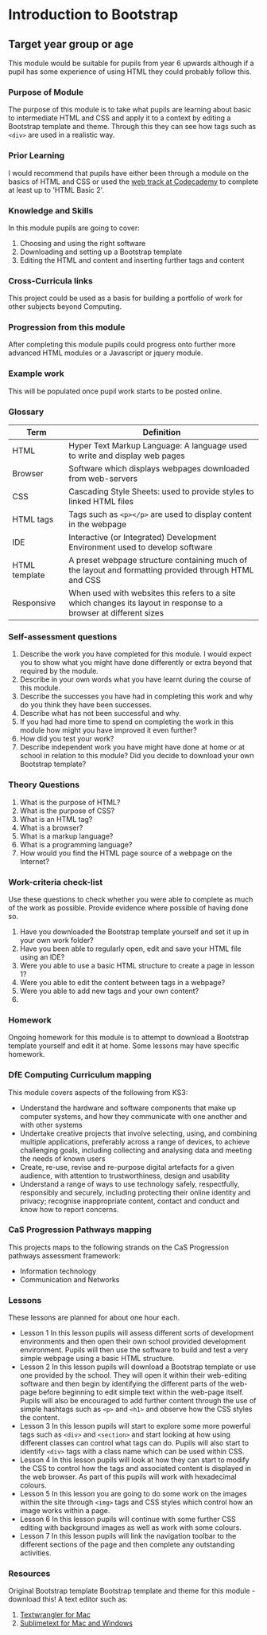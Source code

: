 # Introduction to Bootstrap

## Target year group or age

This module would be suitable for pupils from year 6 upwards although if a pupil has some experience of using HTML they could probably follow this.

### Purpose of Module

The purpose of this module is to take what pupils are learning about basic to intermediate HTML and CSS and apply it to a context by editing a Bootstrap template and theme.  Through this they can see how tags such as `<div>` are used in a realistic way.

### Prior Learning

I would recommend that pupils have either been through a module on the basics of HTML and CSS or used the [web track at Codecademy](http://www.codecademy.com/tracks/web) to complete at least up to 'HTML Basic 2'.

### Knowledge and Skills

In this module pupils are going to cover:
1. Choosing and using the right software
2. Downloading and setting up a Bootstrap template
3. Editing the HTML and content and inserting further tags and content

### Cross-Curricula links

This project could be used as a basis for building a portfolio of work for other subjects beyond Computing.

### Progression from this module

After completing this module pupils could progress onto further more advanced HTML modules or a Javascript or jquery module.

### Example work

This will be populated once pupil work starts to be posted online.

### Glossary

|Term		|Definition			|
|-----------|-------------------|
|HTML|Hyper Text Markup Language: A language used to write and display web pages|
|Browser|Software which displays webpages downloaded from web-servers|
|CSS|Cascading Style Sheets: used to provide styles to linked HTML files|
|HTML tags|Tags such as `<p></p>` are used to display content in the webpage|
|IDE|Interactive (or Integrated) Development Environment used to develop software|
|HTML template|A preset webpage structure containing much of the layout and formatting provided through HTML and CSS|
|Responsive|When used with websites this refers to a site which changes its layout in response to a browser at different sizes|


### Self-assessment questions

1. Describe the work you have completed for this module.  I would expect you to show what you might have done differently or extra beyond that required by the module.
2. Describe in your own words what you have learnt during the course of this module.
3. Describe the successes you have had in completing this work and why do you think they have been successes.
4. Describe what has not been successful and why.
5. If you had had more time to spend on completing the work in this module how might you have improved it even further?
6. How did you test your work?
7. Describe independent work you have might have done at home or at school in relation to this module?  Did you decide to download your own Bootstrap template?

### Theory Questions

1. What is the purpose of HTML?
2. What is the purpose of CSS?
3. What is an HTML tag?
4. What is a browser?
5. What is a markup language?
6. What is a programming language?
7. How would you find the HTML page source of a webpage on the Internet?


### Work-criteria check-list

Use these questions to check whether you were able to complete as much of the work as possible.  Provide evidence where possible of having done so.

1. Have you downloaded the Bootstrap template yourself and set it up in your own work folder?
2. Have you been able to regularly open, edit and save your HTML file using an IDE?
3. Were you able to use a basic HTML structure to create a page in lesson 1?
4. Were you able to edit the content between tags in a webpage?
5. Were you able to add new tags and your own content?
6. 

### Homework

Ongoing homework for this module is to attempt to download a Bootstrap template yourself and edit it at home.  Some lessons may have specific homework.

### DfE Computing Curriculum mapping

This module covers aspects of the following from KS3:
- Understand the hardware and software components that make up computer systems, and how they communicate with one another and with other systems
- Undertake creative projects that involve selecting, using, and combining multiple applications, preferably across a range of devices, to achieve challenging goals, including collecting and analysing data and meeting the needs of known users
- Create, re-use, revise and re-purpose digital artefacts for a given audience, with attention to trustworthiness, design and usability
- Understand a range of ways to use technology safely, respectfully, responsibly and securely, including protecting their online identity and privacy; recognise inappropriate content, contact and conduct and know how to report concerns.

### CaS Progression Pathways mapping

This projects maps to the following strands on the CaS Progression pathways assessment framework:
- Information technology
- Communication and Networks

### Lessons

These lessons are planned for about one hour each.

- Lesson 1
In this lesson pupils will assess different sorts of development environments and then open their own school provided development environment.  Pupils will then use the software to build and test a very simple webpage using a basic HTML structure.
- Lesson 2
In this lesson pupils will download a Bootstrap template or use one provided by the school.  They will open it within their web-editing software and then begin by identifying the different parts of the web-page before beginning to edit simple text within the web-page itself. Pupils will also be encouraged to add further content through the use of simple hashtags such as `<p>` and `<h1>` and observe how the CSS styles the content.
- Lesson 3
In this lesson pupils will start to explore some more powerful tags such as `<div>` and `<section>` and start looking at how using different classes can control what tags can do.  Pupils will also start to identify `<div>` tags with a class name which can be used within CSS.
- Lesson 4
In this lesson pupils will look at how they can start to modify the CSS to control how the tags and associated content is displayed in the web browser. As part of this pupils will work with hexadecimal colours.
- Lesson 5
In this lesson you are going to do some work on the images within the site through `<img>` tags and CSS styles which control how an image works within a page.
- Lesson 6
In this lesson pupils will continue with some further CSS editing with background images as well as work with some colours.
- Lesson 7
In this lesson pupils will link the navigation toolbar to the different sections of the page and then complete any outstanding activities.

### Resources

Original Bootstrap template
Bootstrap template and theme for this module - download this!
A text editor such as:
1. [Textwrangler for Mac](http://www.barebones.com/products/textwrangler/) 
2. [Sublimetext for Mac and Windows](http://www.sublimetext.com) 


